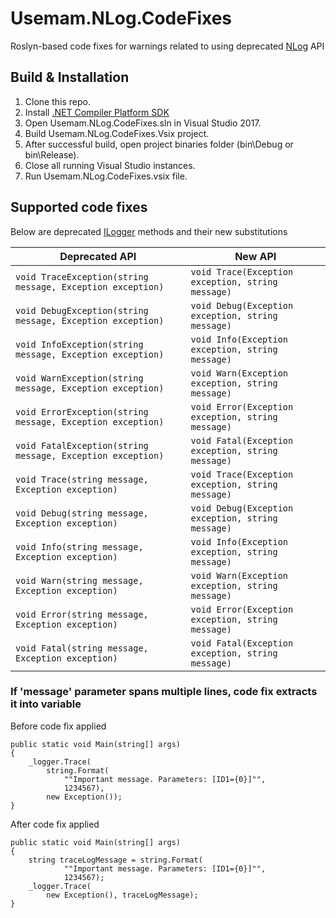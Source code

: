# Usemam.NLog.CodeFixes
Roslyn-based code fixes for warnings related to using deprecated [NLog](https://github.com/NLog/NLog) API

## Build & Installation
1. Clone this repo.
2. Install [.NET Compiler Platform SDK](https://marketplace.visualstudio.com/items?itemName=VisualStudioProductTeam.NETCompilerPlatformSDK)
3. Open Usemam.NLog.CodeFixes.sln in Visual Studio 2017.
4. Build Usemam.NLog.CodeFixes.Vsix project.
5. After successful build, open project binaries folder (bin\Debug or bin\Release).
6. Close all running Visual Studio instances.
7. Run Usemam.NLog.CodeFixes.vsix file.

## Supported code fixes
Below are deprecated [ILogger](https://github.com/NLog/NLog/blob/dev/src/NLog/ILogger.cs) methods and their new substitutions

Deprecated API | New API
-------------- | -------
```void TraceException(string message, Exception exception)``` | ```void Trace(Exception exception, string message)```
```void DebugException(string message, Exception exception)``` | ```void Debug(Exception exception, string message)```
```void InfoException(string message, Exception exception)``` | ```void Info(Exception exception, string message)```
```void WarnException(string message, Exception exception)``` | ```void Warn(Exception exception, string message)```
```void ErrorException(string message, Exception exception)``` | ```void Error(Exception exception, string message)```
```void FatalException(string message, Exception exception)``` | ```void Fatal(Exception exception, string message)```
```void Trace(string message, Exception exception)``` | ```void Trace(Exception exception, string message)```
```void Debug(string message, Exception exception)``` | ```void Debug(Exception exception, string message)```
```void Info(string message, Exception exception)``` | ```void Info(Exception exception, string message)```
```void Warn(string message, Exception exception)``` | ```void Warn(Exception exception, string message)```
```void Error(string message, Exception exception)``` | ```void Error(Exception exception, string message)```
```void Fatal(string message, Exception exception)``` | ```void Fatal(Exception exception, string message)```

### If 'message' parameter spans multiple lines, code fix extracts it into variable

Before code fix applied
```
public static void Main(string[] args)
{
    _logger.Trace(
        string.Format(
            ""Important message. Parameters: [ID1={0}]"",
            1234567),
        new Exception());
}
```
After code fix applied
```
public static void Main(string[] args)
{
    string traceLogMessage = string.Format(
            ""Important message. Parameters: [ID1={0}]"",
            1234567);
    _logger.Trace(
        new Exception(), traceLogMessage);
}
```
